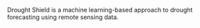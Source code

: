 Drought Shield is a machine learning-based approach to drought forecasting using remote sensing data.
